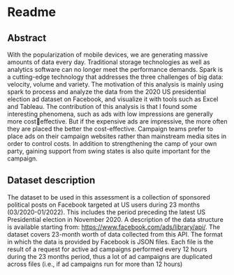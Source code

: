 # Readme



## Abstract

With the popularization of mobile devices, we are generating massive amounts of data  every day. Traditional storage technologies as well as analytics software can no  longer meet the performance demands. Spark is a cutting-edge technology that  addresses the three challenges of big data: velocity, volume and variety. The  motivation of this analysis is mainly using spark to process and analyze the data from  the 2020 US presidential election ad dataset on Facebook, and visualize it with tools  such as Excel and Tableau. The contribution of this analysis is that I found some  interesting phenomena, such as ads with low impressions are generally more costeffective. But if the expensive ads are impressive, the more often they are placed the  better the cost-effective. Campaign teams prefer to place ads on their campaign  websites rather than mainstream media sites in order to control costs. In addition to  strengthening the camp of your own party, gaining support from swing states is also  quite important for the campaign.



## Dataset description

The dataset to be used in this assessment is a collection of sponsored political posts on Facebook targeted at US users  during 23 months (03/2020-01/2022). This includes the period preceding the latest US Presidential election in  November 2020. A description of the data structure is available starting from:  https://www.facebook.com/ads/library/api/. The dataset covers 23-month worth of data collected from this API. The  format in which the data is provided by Facebook is JSON files. Each file is the result of a request for active ad  campaigns performed every 12 hours during the 23 months period, thus a lot of ad campaigns are duplicated across  files (i.e., if ad campaigns run for more than 12 hours) 